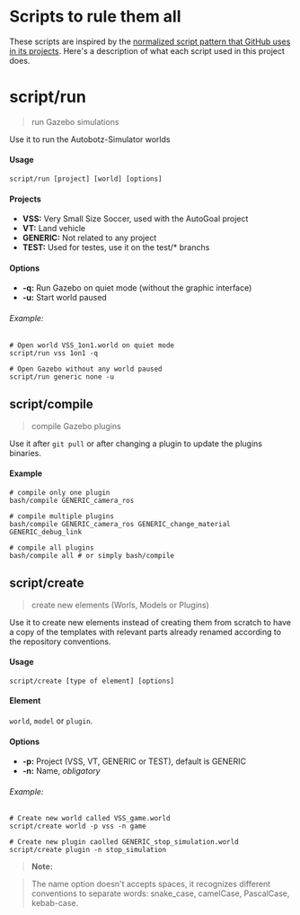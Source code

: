 # Scripts to rule them all

These scripts are inspired by the [normalized script pattern that GitHub uses in its projects](https://githubengineering.com/scripts-to-rule-them-all/).
Here's a description of what each script used in this project does.

# script/run
>  run Gazebo simulations

Use it to run the Autobotz-Simulator worlds

#### Usage
`script/run [project] [world] [options]`

#### Projects
* **VSS:** Very Small Size Soccer, used with the AutoGoal project
* **VT:** Land vehicle
* **GENERIC:** Not related to any project
* **TEST:** Used for testes, use it on the test/* branchs

#### Options
* **-q:** Run Gazebo on quiet mode (without the graphic interface)
* **-u:** Start world paused

###### Example:
```
# Open world VSS_1on1.world on quiet mode
script/run vss 1on1 -q

# Open Gazebo without any world paused
script/run generic none -u
```

## script/compile
> compile Gazebo plugins

Use it after `git pull` or after changing a plugin to update the plugins binaries.

#### Example
```
# compile only one plugin
bash/compile GENERIC_camera_ros

# compile multiple plugins
bash/compile GENERIC_camera_ros GENERIC_change_material GENERIC_debug_link

# compile all plugins
bash/compile all # or simply bash/compile
```

## script/create
> create new elements (Worls, Models or Plugins)

Use it to create new elements instead of creating them from scratch to have a copy of the templates with relevant parts already renamed according to the repository conventions.

#### Usage
`script/create [type of element] [options]`

#### Element
`world`, `model` or `plugin`.

#### Options
* **-p:** Project (VSS, VT, GENERIC or TEST), default is GENERIC
* **-n:** Name, *obligatory*

###### Example:
```
# Create new world called VSS_game.world
script/create world -p vss -n game

# Create new plugin caolled GENERIC_stop_simulation.world
script/create plugin -n stop_simulation
```

> **Note:**

> The name option doesn't accepts spaces, it recognizes different conventions to separate words: snake_case, camelCase, PascalCase, kebab-case.
